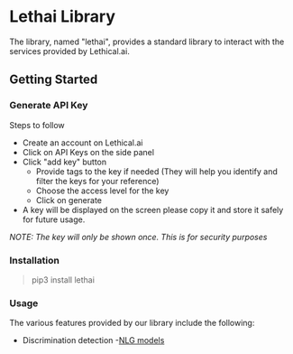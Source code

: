 # Lethai Library
The library, named "lethai", provides a standard library to interact with the services provided by Lethical.ai.


## Getting Started

### Generate API Key
Steps to follow

  - Create an account on Lethical.ai
  - Click on API Keys on the side panel
  - Click "add key" button
    - Provide tags to the key if needed (They will help you identify and filter the keys for your reference)
    - Choose the access level for the key
    - Click on generate
  - A key will be displayed on the screen please copy it and store it safely for future usage.

*NOTE: The key will only be shown once. This is for security purposes*

### Installation
> pip3 install lethai

### Usage
The various features provided by our library include the following:

- Discrimination detection
  -[NLG models](./docs/discrimination.md)
